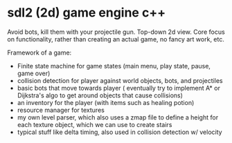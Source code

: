 # sdl2 (2d) game engine c++

Avoid bots, kill them with your projectile gun. Top-down 2d view.
Core focus on functionality, rather than creating an actual game, no fancy art work, etc.

Framework of a game:
- Finite state machine for game states (main menu, play state, pause, game over)
- collision detection for player against world objects, bots, and projectiles
- basic bots that move towards player ( eventually try to implement A* or Dijkstra's algo to get around objects that cause collisions)
- an inventory for the player (with items such as healing potion)
- resource manager for textures
- my own level parser, which also uses a zmap file to define a height for each texture object, which we can use to create stairs
- typical stuff like delta timing, also used in collision detection w/ velocity
